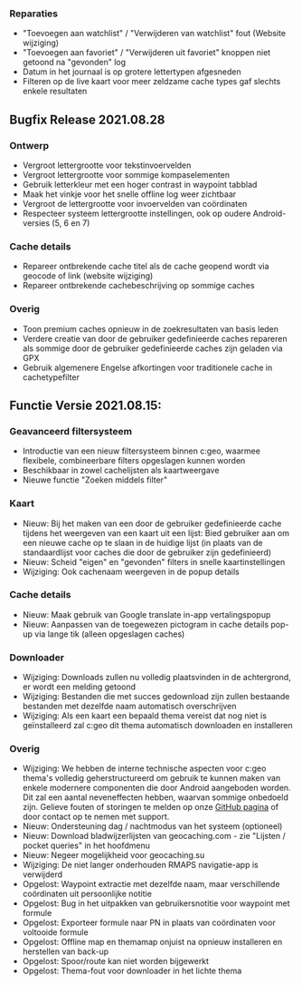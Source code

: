 ### Reparaties
- "Toevoegen aan watchlist" / "Verwijderen van watchlist" fout (Website wijziging)
- "Toevoegen aan favoriet" / "Verwijderen uit favoriet" knoppen niet getoond na "gevonden" log
- Datum in het journaal is op grotere lettertypen afgesneden
- Filteren op de live kaart voor meer zeldzame cache types gaf slechts enkele resultaten

## Bugfix Release 2021.08.28

### Ontwerp
- Vergroot lettergrootte voor tekstinvoervelden
- Vergroot lettergrootte voor sommige kompaselementen
- Gebruik letterkleur met een hoger contrast in waypoint tabblad
- Maak het vinkje voor het snelle offline log weer zichtbaar
- Vergroot de lettergrootte voor invoervelden van coördinaten
- Respecteer systeem lettergrootte instellingen, ook op oudere Android-versies (5, 6 en 7)

### Cache details
- Repareer ontbrekende cache titel als de cache geopend wordt via geocode of link (website wijziging)
- Repareer ontbrekende cachebeschrijving op sommige caches

### Overig
- Toon premium caches opnieuw in de zoekresultaten van basis leden
- Verdere creatie van door de gebruiker gedefinieerde caches repareren als sommige door de gebruiker gedefinieerde caches zijn geladen via GPX
- Gebruik algemenere Engelse afkortingen voor traditionele cache in cachetypefilter

## Functie Versie 2021.08.15:

### Geavanceerd filtersysteem
- Introductie van een nieuw filtersysteem binnen c:geo, waarmee flexibele, combineerbare filters opgeslagen kunnen worden
- Beschikbaar in zowel cachelijsten als kaartweergave
- Nieuwe functie "Zoeken middels filter"

### Kaart
- Nieuw: Bij het maken van een door de gebruiker gedefinieerde cache tijdens het weergeven van een kaart uit een lijst: Bied gebruiker aan om een nieuwe cache op te slaan in de huidige lijst (in plaats van de standaardlijst voor caches die door de gebruiker zijn gedefinieerd)
- Nieuw: Scheid "eigen" en "gevonden" filters in snelle kaartinstellingen
- Wijziging: Ook cachenaam weergeven in de popup details

### Cache details
- Nieuw: Maak gebruik van Google translate in-app vertalingspopup
- Nieuw: Aanpassen van de toegewezen pictogram in cache details pop-up via lange tik (alleen opgeslagen caches)

### Downloader
- Wijziging: Downloads zullen nu volledig plaatsvinden in de achtergrond, er wordt een melding getoond
- Wijziging: Bestanden die met succes gedownload zijn zullen bestaande bestanden met dezelfde naam automatisch overschrijven
- Wijziging: Als een kaart een bepaald thema vereist dat nog niet is geïnstalleerd zal c:geo dit thema automatisch downloaden en installeren

### Overig
- Wijziging: We hebben de interne technische aspecten voor c:geo thema's volledig geherstructureerd om gebruik te kunnen maken van enkele modernere componenten die door Android aangeboden worden. Dit zal een aantal neveneffecten hebben, waarvan sommige onbedoeld zijn. Gelieve fouten of storingen te melden op onze [GitHub pagina](https://www.github.com/cgeo/cgeo/issues) of door contact op te nemen met support.
- Nieuw: Ondersteuning dag / nachtmodus van het systeem (optioneel)
- Nieuw: Download bladwijzerlijsten van geocaching.com - zie "Lijsten / pocket queries" in het hoofdmenu
- Nieuw: Negeer mogelijkheid voor geocaching.su
- Wijziging: De niet langer onderhouden RMAPS navigatie-app is verwijderd
- Opgelost: Waypoint extractie met dezelfde naam, maar verschillende coördinaten uit persoonlijke notitie
- Opgelost: Bug in het uitpakken van gebruikersnotitie voor waypoint met formule
- Opgelost: Exporteer formule naar PN in plaats van coördinaten voor voltooide formule
- Opgelost: Offline map en themamap onjuist na opnieuw installeren en herstellen van back-up
- Opgelost: Spoor/route kan niet worden bijgewerkt
- Opgelost: Thema-fout voor downloader in het lichte thema
